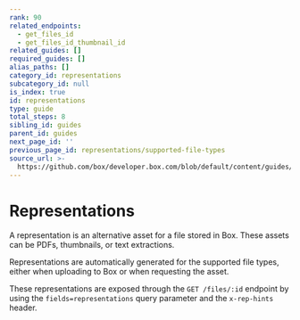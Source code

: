 ```yaml
---
rank: 90
related_endpoints:
  - get_files_id
  - get_files_id_thumbnail_id
related_guides: []
required_guides: []
alias_paths: []
category_id: representations
subcategory_id: null
is_index: true
id: representations
type: guide
total_steps: 8
sibling_id: guides
parent_id: guides
next_page_id: ''
previous_page_id: representations/supported-file-types
source_url: >-
  https://github.com/box/developer.box.com/blob/default/content/guides/representations/index.md
---
```


# Representations

A representation is an alternative asset for a file stored in Box. These assets
can be PDFs, thumbnails, or text extractions.

Representations are automatically generated for the supported file types, either
when uploading to Box or when requesting the asset.

These representations are exposed through the `GET /files/:id` endpoint by using
the `fields=representations` query parameter and the `x-rep-hints` header.
